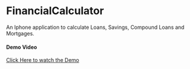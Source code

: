 # FinancialCalculator
An Iphone application to calculate Loans, Savings, Compound Loans and Mortgages. 

#### Demo Video 

[Click Here to watch the Demo](https://youtu.be/pkYtXJyE3lc)
